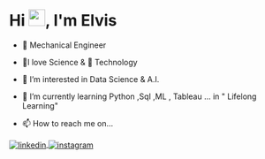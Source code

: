  <!---Boas Vindas Dinâmica---->
 <h1 align="left">Hi <img src="https://raw.githubusercontent.com/kaueMarques/kaueMarques/master/hi.gif" width="30px">, I'm Elvis </h1>

- 🎯 Mechanical Engineer

- 💫I love Science &  🤖 Technology 

- 👀 I’m interested in Data Science & A.I.

- 🌱 I’m currently learning Python ,Sql ,ML , Tableau ... in " Lifelong Learning"

- 📫 How to reach me on...

<!---Acesso direto para social links--->
<a href="https://www.linkedin.com/in/elvis-monteiro/" target="_blank">
  <img align="center" src="https://img.shields.io/badge/-ElvisM.-05122A?style=flat&logo=linkedin" alt="linkedin"/>
 
 <a href="https://www.instagram.com/elvisdelmore/" target="_blank">
  <img align="center" src="https://img.shields.io/badge/-ElvisM.-05122A?style=flat&logo=instagram" alt="instagram"/>
  
  
  
  
  
  
 <!------ 👋 Hi, I’m Elvis Monteiro 
 📫 How to reach me on
💞️ I’m looking to collaborate on 
▶️ 
ElvisRock/ElvisRock is a ✨ special ✨ repository because its `README.md` (this file) appears on your GitHub profile.
You can click the Preview link to take a look at your changes.
--->
